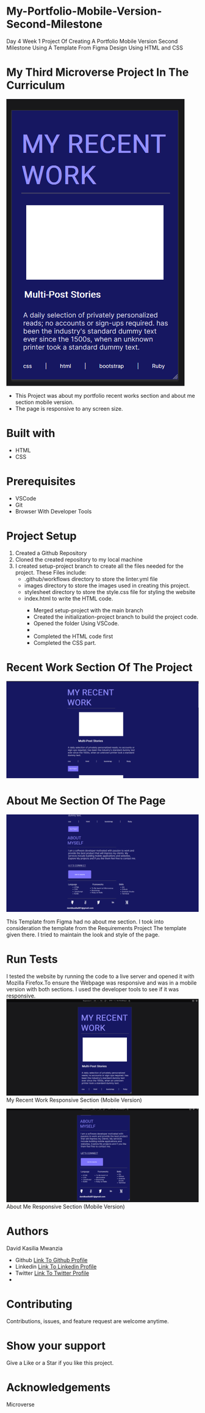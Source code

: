 # My-Portfolio-Mobile-Version-Second-Milestone
Day 4  Week 1 Project Of Creating A Portfolio Mobile Version Second Milestone Using A Template From Figma Design Using HTML and CSS

# My Third Microverse Project In The Curriculum
![Image of my Thrid Microverse Project](./images/third-project.PNG)

<ul>
<li>This Project was about my portfolio recent works section and about me section mobile version.</li>
<li>The page is responsive to any screen size.</li>
</ul>

# Built with
<ul>
<li>HTML</li>
<li>CSS</li>
</ul>

# Prerequisites
<ul>
<li>VSCode</li>
<li>Git</li>
<li>Browser With Developer Tools</li>
</ul>

# Project Setup
<ol>
<li>Created a Github Repository</li>
<li>Cloned the created repository to my local machine</li>
<li>I created setup-project branch to create all the files needed for the project. These Files include:
            <ul>
            <li>.github/workflows directory to store the linter.yml file</li>
            <li>images directory to store the images used in creating this project.</li>
            <li>stylesheet directory to store the style.css file for styling the website</li>
            <li>index.html to write the HTML code.</li>
            <ul></li>
<li>Merged setup-project with the main branch
<li>Created the initialization-project branch to build the project code.</li>
<li>Opened the folder Using VSCode.<li>
<li>Completed the HTML code first</li>
<li>Completed the CSS part.</li>
</ol>

# Recent Work Section Of The Project
![Image of the recent works section](./images/section-a.PNG)

# About Me Section Of The Page
![Image of about me section of the page](./images/section-b.PNG)

This Template from Figma had no about me section. I took into consideration the template from the Requirements Project The template given there. I tried to maintain the look and style of the page.

# Run Tests
I tested the website by running the code to a live server and opened it with Mozilla Firefox.To ensure the Webpage was responsive and was in a mobile version with both sections. I used the developer tools to see if it was responsive.
![Image of the mobile version recent work section](./images/responsive-a.PNG)
My Recent Work Responsive Section (Mobile Version)

![Image of the mobile version about me section](./images/responsive-b.PNG)
About Me Responsive Section (Mobile Version)
# Authors
David Kasilia Mwanzia
<ul>
<li>Github <a href="https://github.com/David-Kasilia">Link To Github Profile</a></li>
<li>Linkedin <a href="https://www.linkedin.com/in/david-kasilia-846241211/">Link To Linkedin Profile</a></li>
<li>Twitter <a href="https://twitter.com/DavidKasilia">Link To Twitter Profile</a><li>
</ul>

# Contributing
Contributions, issues, and feature request are welcome anytime.

# Show your support
Give a Like or a Star if you like this project.

# Acknowledgements
Microverse